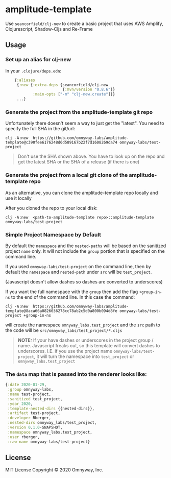 # amplitude-template

Use `seancorfield/clj-new` to create a basic project that uses AWS Amplify, Clojurescript, Shadow-Cljs and Re-Frame

## Usage

### Set up an alias for clj-new 

In your `.clojure/deps.edn`:

```clj
    {:aliases
     {:new {:extra-deps {seancorfield/clj-new
                         {:mvn/version "0.8.6"}}
            :main-opts ["-m" "clj-new.create"]}}
     ...}
```

### Generate the project from the amplitude-template git repo

Unfortunately there doesn't seem a way to just get the "latest". You need to specify the full SHA in the git/url:

```
clj -A:new  https://github.com/omnyway-labs/amplitude-template@c390fee6176248d6d589167b22f7d1608269da74 omnyway-labs/test-project
```

> Don't use the SHA shown above. You have to look up on the repo and get the
> latest SHA or the SHA of a release (if there is one)

### Generate the project from a local git clone of the amplitude-template repo

As an alternative, you can clone the amplitude-template repo locally and use it locally

After you cloned the repo to your local disk:

```
clj -A:new  <path-to-amplitude-template repo>::amplitude-template omnyway-labs/test-project
```
### Simple Project Namespace by Default

By default the `namespace` and the `nested-paths` will be based on the sanitized project `name`
only. It will not include the `group` portion that is specified on the command
line.

If you used `omnyway-labs/test-project` on the command line, then by default the
`namespace` and `nested-path` under `src` will be `test_project`. 

(Javascript doesn't allow dashes so dashes are converted to underscores)

If you want the full namespace with the `group` then add the flag `+group-in-ns` to the end of the command line.
In this case the command:

```
clj -A:new  https://github.com/omnyway-labs/amplitude-template@8aca66a0826036278cc78ab2c5d0a800b094d8fe omnyway-labs/test-project +group-in-ns
```

will create the namespace `omnyway_labs.test_project` and the `src` path to the
code will be `src/omnyway_labs/test_project/*.cljs`

> __NOTE:__ If your have dashes or underscores in the project group / name.
> Javascript freaks out, so this template will convert dashes to underscores.
> I.E. if you use the project name `omnyway-labs/test-project`, it will turn the
> namespace into `test_project` or `omnyway_labs.test_project` 

### The `data` map that is passed into the renderer looks like:

```clj
{:date 2020-01-29,
 :group omnyway-labs,
 :name test-project,
 :sanitized test_project,
 :year 2020,
 :template-nested-dirs {{nested-dirs}},
 :artifact test-project,
 :developer Rberger,
 :nested-dirs omnyway_labs/test_project,
 :version 0.1.0-SNAPSHOT,
 :namespace omnyway_labs.test_project,
 :user rberger,
 :raw-name omnyway-labs/test-project}
```


## License
MIT License
Copyright © 2020 Omnyway, Inc.

